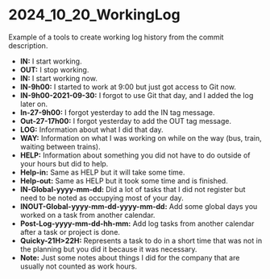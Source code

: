 # 2024_10_20_WorkingLog
Example of a tools to create working log history from the commit description.

- **IN:** I start working.
- **OUT:** I stop working.
- **IN:** I start working now.
- **IN-9h00:** I started to work at 9:00 but just got access to Git now.
- **IN-9h00-2021-09-30:** I forgot to use Git that day, and I added the log later on.
- **In-27-9h00:** I forgot yesterday to add the IN tag message.
- **Out-27-17h00:** I forgot yesterday to add the OUT tag message.
- **LOG:** Information about what I did that day.
- **WAY:** Information on what I was working on while on the way (bus, train, waiting between trains).
- **HELP:** Information about something you did not have to do outside of your hours but did to help.
- **Help-in:** Same as HELP but it will take some time.
- **Help-out:** Same as HELP but it took some time and is finished.
- **IN-Global-yyyy-mm-dd:** Did a lot of tasks that I did not register but need to be noted as occupying most of your day.
- **INOUT-Global-yyyy-mm-dd-yyyy-mm-dd:** Add some global days you worked on a task from another calendar.
- **Post-Log-yyyy-mm-dd-hh-mm:** Add log tasks from another calendar after a task or project is done.
- **Quicky-21H>22H:** Represents a task to do in a short time that was not in the planning but you did it because it was necessary.
- **Note:** Just some notes about things I did for the company that are usually not counted as work hours.


